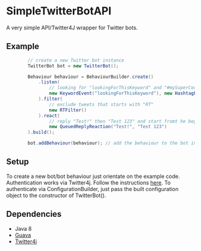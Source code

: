 # SimpleTwitterBotAPI
A very simple API/Twitter4J wrapper for Twitter bots.

## Example
```java
        // create a new Twitter bot instance
        TwitterBot bot = new TwitterBot();

        Behaviour behaviour = BehaviourBuilder.create()
            .listen(
                // looking for "lookingForThisKeyword" and "#mySuperCoolHashtag" on Twitter
                new KeywordEvent("lookingForThisKeyword"), new HashtagEvent("mySuperCoolHashtag")
            ).filter(
                // exclude tweets that starts with "RT"
                new RTFilter()
            ).react(
                // reply "Test!" then "Test 123" and start fromt he beginning
                new QueuedReplyReaction("Test!", "Test 123")
        ).build();

        bot.addBehaviour(behaviour); // add the behaviour to the bot instance
```

## Setup
To create a new bot/bot behaviour just orientate on the example code.
Authentication works via Twitter4j. Follow the instructions [here](http://twitter4j.org/en/configuration.html). To authenticate via ConfigurationBuilder, just pass the built configuration object to the constructor of TwitterBot().

## Dependencies
- Java 8
- [Guava](https://github.com/google/guava)
- [Twitter4j](http://twitter4j.org/)